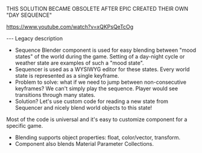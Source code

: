 THIS SOLUTION BECAME OBSOLETE AFTER EPIC CREATED THEIR OWN "DAY SEQUENCE"

https://www.youtube.com/watch?v=xQKPsQeTcOg

--- Legacy description
* Sequence Blender component is used for easy blending between "mood states" of the world during the game. Setting of a day-night cycle or weather state are examples of such a "mood state".
* Sequencer is used as a WYSIWYG editor for these states. Every world state is represented as a single keyframe. 
* Problem to solve: what if we need to jump between non-consecutive keyframes? We can't simply play the sequence. Player would see transitions through many states.
* Solution? Let's use custom code for reading a new state from Sequencer and nicely blend world objects to this state!

Most of the code is universal and it's easy to customize component for a specific game.
* Blending supports object properties: float, color/vector, transform. 
* Component also blends Material Parameter Collections.
